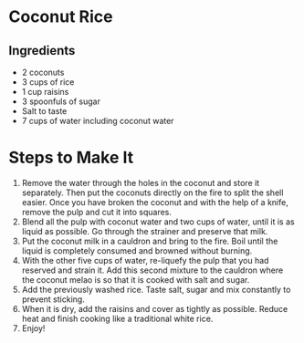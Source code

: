 # Coconut Rice

## Ingredients

- 2 coconuts
- 3 cups of rice
- 1 cup raisins
- 3 spoonfuls of sugar
- Salt to taste
- 7 cups of water including coconut water

# Steps to Make It

1. Remove the water through the holes in the coconut and store it separately. Then put the coconuts directly on the fire to split the shell easier. Once you have broken the coconut and with the help of a knife, remove the pulp and cut it into squares.
2. Blend all the pulp with coconut water and two cups of water, until it is as liquid as possible. Go through the strainer and preserve that milk.
3. Put the coconut milk in a cauldron and bring to the fire. Boil until the liquid is completely consumed and browned without burning.
4. With the other five cups of water, re-liquefy the pulp that you had reserved and strain it. Add this second mixture to the cauldron where the coconut melao is so that it is cooked with salt and sugar.
5. Add the previously washed rice. Taste salt, sugar and mix constantly to prevent sticking.
6. When it is dry, add the raisins and cover as tightly as possible. Reduce heat and finish cooking like a traditional white rice.
7. Enjoy!
